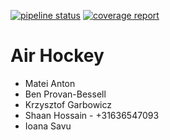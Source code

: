 [![pipeline status](https://gitlab.ewi.tudelft.nl/cse2115/2019-2020/AH/sem-group-43/template/badges/master/pipeline.svg)](https://gitlab.ewi.tudelft.nl/cse2115/2019-2020/AH/sem-group-43/template/badges/master)
[![coverage report](https://gitlab.ewi.tudelft.nl/cse2115/2019-2020/AH/sem-group-43/template/badges/master/coverage.svg)](https://gitlab.ewi.tudelft.nl/cse2115/2019-2020/AH/sem-group-43/template/badges/master)

# Air Hockey
- Matei Anton
- Ben Provan-Bessell
- Krzysztof Garbowicz
- Shaan Hossain - +31636547093
- Ioana Savu